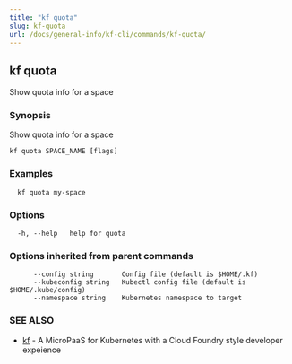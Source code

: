 ```yaml
---
title: "kf quota"
slug: kf-quota
url: /docs/general-info/kf-cli/commands/kf-quota/
---
```

## kf quota

Show quota info for a space

### Synopsis

Show quota info for a space

```
kf quota SPACE_NAME [flags]
```

### Examples

```
  kf quota my-space
```

### Options

```
  -h, --help   help for quota
```

### Options inherited from parent commands

```
      --config string       Config file (default is $HOME/.kf)
      --kubeconfig string   Kubectl config file (default is $HOME/.kube/config)
      --namespace string    Kubernetes namespace to target
```

### SEE ALSO

* [kf](/docs/general-info/kf-cli/commands/kf/)	 - A MicroPaaS for Kubernetes with a Cloud Foundry style developer expeience

